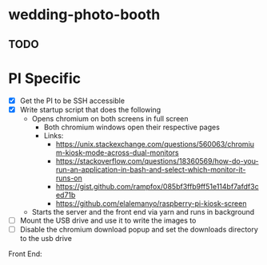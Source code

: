 # wedding-photo-booth

## TODO

# PI Specific
- [x] Get the PI to be SSH accessible
- [x] Write startup script that does the following
    - Opens chromium on both screens in full screen
        - Both chromium windows open their respective pages
        - Links:
            - https://unix.stackexchange.com/questions/560063/chromium-kiosk-mode-across-dual-monitors
            - https://stackoverflow.com/questions/18360569/how-do-you-run-an-application-in-bash-and-select-which-monitor-it-runs-on
            - https://gist.github.com/rampfox/085bf3ffb9ff51e114bf7afdf3ced71b
            - https://github.com/elalemanyo/raspberry-pi-kiosk-screen
    - Starts the server and the front end via yarn and runs in background
- [ ] Mount the USB drive and use it to write the images to
- [ ] Disable the chromium download popup and set the downloads directory to the usb drive

Front End: